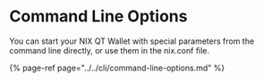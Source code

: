 # Command Line Options

You can start your NIX QT Wallet with special parameters from the command line directly, or use them in the nix.conf file.

{% page-ref page="../../cli/command-line-options.md" %}

